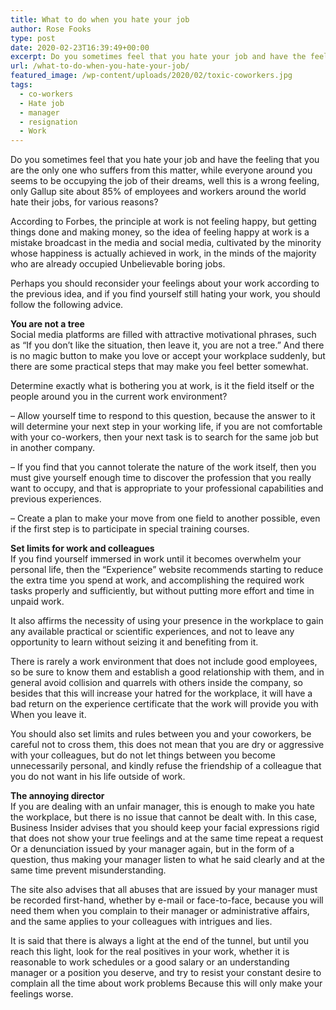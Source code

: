 ```yaml
---
title: What to do when you hate your job
author: Rose Fooks
type: post
date: 2020-02-23T16:39:49+00:00
excerpt: Do you sometimes feel that you hate your job and have the feeling that you are the only one who suffers from this matter, while everyone around you seems to be occupying the job of their dreams
url: /what-to-do-when-you-hate-your-job/
featured_image: /wp-content/uploads/2020/02/toxic-coworkers.jpg
tags:
  - co-workers
  - Hate job
  - manager
  - resignation
  - Work
---
```


Do you sometimes feel that you hate your job and have the feeling that you are the only one who suffers from this matter, while everyone around you seems to be occupying the job of their dreams, well this is a wrong feeling, only Gallup site about 85% of employees and workers around the world hate their jobs, for various reasons?

According to Forbes, the principle at work is not feeling happy, but getting things done and making money, so the idea of ​​feeling happy at work is a mistake broadcast in the media and social media, cultivated by the minority whose happiness is actually achieved in work, in the minds of the majority who are already occupied Unbelievable boring jobs.

Perhaps you should reconsider your feelings about your work according to the previous idea, and if you find yourself still hating your work, you should follow the following advice.

**You are not a tree**  
Social media platforms are filled with attractive motivational phrases, such as &#8220;If you don&#8217;t like the situation, then leave it, you are not a tree.&#8221; And there is no magic button to make you love or accept your workplace suddenly, but there are some practical steps that may make you feel better somewhat.

Determine exactly what is bothering you at work, is it the field itself or the people around you in the current work environment?

&#8211; Allow yourself time to respond to this question, because the answer to it will determine your next step in your working life, if you are not comfortable with your co-workers, then your next task is to search for the same job but in another company.

&#8211; If you find that you cannot tolerate the nature of the work itself, then you must give yourself enough time to discover the profession that you really want to occupy, and that is appropriate to your professional capabilities and previous experiences.

&#8211; Create a plan to make your move from one field to another possible, even if the first step is to participate in special training courses.

**Set limits for work and colleagues**  
If you find yourself immersed in work until it becomes overwhelm your personal life, then the &#8220;Experience&#8221; website recommends starting to reduce the extra time you spend at work, and accomplishing the required work tasks properly and sufficiently, but without putting more effort and time in unpaid work.

It also affirms the necessity of using your presence in the workplace to gain any available practical or scientific experiences, and not to leave any opportunity to learn without seizing it and benefiting from it.

There is rarely a work environment that does not include good employees, so be sure to know them and establish a good relationship with them, and in general avoid collision and quarrels with others inside the company, so besides that this will increase your hatred for the workplace, it will have a bad return on the experience certificate that the work will provide you with When you leave it.

You should also set limits and rules between you and your coworkers, be careful not to cross them, this does not mean that you are dry or aggressive with your colleagues, but do not let things between you become unnecessarily personal, and kindly refuse the friendship of a colleague that you do not want in his life outside of work.

**The annoying director**  
If you are dealing with an unfair manager, this is enough to make you hate the workplace, but there is no issue that cannot be dealt with. In this case, Business Insider advises that you should keep your facial expressions rigid that does not show your true feelings and at the same time repeat a request Or a denunciation issued by your manager again, but in the form of a question, thus making your manager listen to what he said clearly and at the same time prevent misunderstanding.

The site also advises that all abuses that are issued by your manager must be recorded first-hand, whether by e-mail or face-to-face, because you will need them when you complain to their manager or administrative affairs, and the same applies to your colleagues with intrigues and lies.

It is said that there is always a light at the end of the tunnel, but until you reach this light, look for the real positives in your work, whether it is reasonable to work schedules or a good salary or an understanding manager or a position you deserve, and try to resist your constant desire to complain all the time about work problems Because this will only make your feelings worse.
